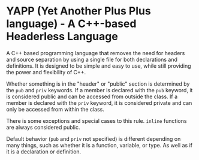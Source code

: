 # YAPP (Yet Another Plus Plus language) - A C++-based Headerless Language

A C++ based programming language that removes the need for headers and source separation by using a single file for both declarations and definitions. It is designed to be simple and easy to use, while still providing the power and flexibility of C++.

Whether something is in the "header" or "public" section is determined by the `pub` and `priv` keywords. If a member is declared with the `pub` keyword, it is considered public and can be accessed from outside the class. If a member is declared with the `priv` keyword, it is considered private and can only be accessed from within the class.

There is some exceptions and special cases to this rule. `inline` functions are always considered public.

Default behavior (`pub` and `priv` not specified) is different depending on many things, such as whether it is a function, variable, or type. As well as if it is a declaration or definition.